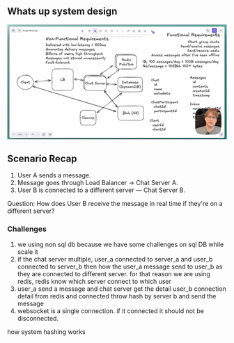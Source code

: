 ## Whats up system design
![alt text](image-18.png)

## Scenario Recap
1. User A sends a message.
2. Message goes through Load Balancer → Chat Server A.
3. User B is connected to a different server — Chat Server B.

Question: How does User B receive the message in real time if they're on a different server?



### Challenges
1. we using non sql db because we have some challenges on sql DB while scale it
1. if the chat server multiple, user_a connected to server_a and user_b connected to server_b then how the user_a message send to user_b as they are connected to different server. for that reason we are using redis, redis know which server connect to which user
2. user_a send a message and chat server get the detail user_b connection detail from redis and connected throw hash by server b and send the message
3. websocket is a single connection. if it connected it should not be disconnected.

how system hashing works